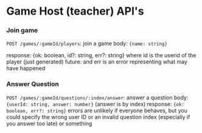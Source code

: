 # Game Host (teacher) API's

### Join game
`POST /games/:gameId/players`: join a game
body: `{name: string}`

response: {ok: boolean, id?: string, err?: string}
where id is the userid of the player (just generated)
future: 
and err is an error representing what may have happened

### Answer Question
`POST /games/:gameId/questions/:index/answer`: answer a question
body: `{userId: string, answer: number}` (answer is by index)
response: `{ok: boolean, err?: string}`
errors are unlikely if everyone behaves, but you could specify the wrong user ID or an invalid question index (especially if you answer too late) or something
